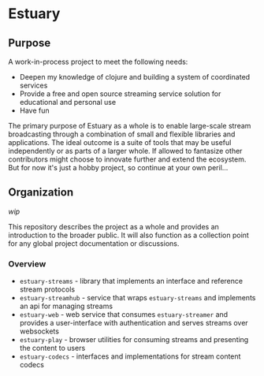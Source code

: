 <!--
    README.md

    Copyright 2016 Jeremy Crosen

    Licensed under the Apache License, Version 2.0 (the "License");
    you may not use this file except in compliance with the License.
    You may obtain a copy of the License at

       http://www.apache.org/licenses/LICENSE-2.0

    Unless required by applicable law or agreed to in writing, software
    distributed under the License is distributed on an "AS IS" BASIS,
    WITHOUT WARRANTIES OR CONDITIONS OF ANY KIND, either express or implied.
    See the License for the specific language governing permissions and
    limitations under the License.
-->

# Estuary

## Purpose
A work-in-process project to meet the following needs:

* Deepen my knowledge of clojure and building a system of coordinated services
* Provide a free and open source streaming service solution for educational and personal use
* Have fun

The primary purpose of Estuary as a whole is to enable large-scale stream broadcasting through a combination of small and flexible libraries and applications.  The ideal outcome is a suite of tools that may be useful independently or as parts of a larger whole.  If allowed to fantasize other contributors might choose to innovate further and extend the ecosystem.  But for now it's just a hobby project, so continue at your own peril...



## Organization
_wip_

This repository describes the project as a whole and provides an introduction to the broader public.  It will also function as a collection point for any global project documentation or discussions.

### Overview

* `estuary-streams` - library that implements an interface and reference stream protocols
* `estuary-streamhub` - service that wraps `estuary-streams` and implements an api for managing streams
* `estuary-web` - web service that consumes `estuary-streamer` and provides a user-interface with authentication and serves streams over websockets
* `estuary-play` - browser utilities for consuming streams and presenting the content to users
* `estuary-codecs` - interfaces and implementations for stream content codecs
